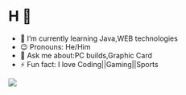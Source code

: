 # H 👋

- 🌱 I’m currently learning Java,WEB technologies
- 😉 Pronouns: He/Him
- 💬 Ask me about:PC builds,Graphic Card
- ⚡ Fun fact: I love Coding||Gaming||Sports

<img src="https://github-readme-stats.vercel.app/api?username=anshuman725&&show_icons=true&title_color=ffffff&icon_color=bb2acf&text_color=daf7dc&bg_color=191919">

